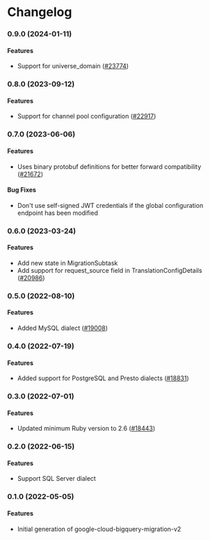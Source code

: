 # Changelog

### 0.9.0 (2024-01-11)

#### Features

* Support for universe_domain ([#23774](https://github.com/googleapis/google-cloud-ruby/issues/23774)) 

### 0.8.0 (2023-09-12)

#### Features

* Support for channel pool configuration ([#22917](https://github.com/googleapis/google-cloud-ruby/issues/22917)) 

### 0.7.0 (2023-06-06)

#### Features

* Uses binary protobuf definitions for better forward compatibility ([#21672](https://github.com/googleapis/google-cloud-ruby/issues/21672)) 
#### Bug Fixes

* Don't use self-signed JWT credentials if the global configuration endpoint has been modified 

### 0.6.0 (2023-03-24)

#### Features

* Add new state in MigrationSubtask 
* Add support for request_source field in TranslationConfigDetails ([#20986](https://github.com/googleapis/google-cloud-ruby/issues/20986)) 

### 0.5.0 (2022-08-10)

#### Features

* Added MySQL dialect ([#19008](https://github.com/googleapis/google-cloud-ruby/issues/19008)) 

### 0.4.0 (2022-07-19)

#### Features

* Added support for PostgreSQL and Presto dialects ([#18831](https://github.com/googleapis/google-cloud-ruby/issues/18831)) 

### 0.3.0 (2022-07-01)

#### Features

* Updated minimum Ruby version to 2.6 ([#18443](https://github.com/googleapis/google-cloud-ruby/issues/18443)) 

### 0.2.0 (2022-06-15)

#### Features

* Support SQL Server dialect

### 0.1.0 (2022-05-05)

#### Features

* Initial generation of google-cloud-bigquery-migration-v2

